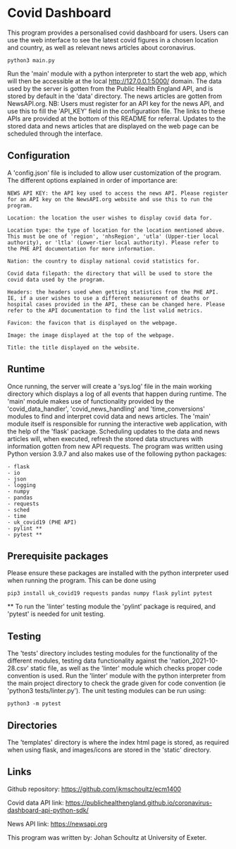 # Covid Dashboard
This program provides a personalised covid dashboard for users. Users can use the web interface to see the latest covid figures in a chosen location and country, as well as relevant news articles about coronavirus.

    python3 main.py

Run the 'main' module with a python interpreter to start the web app, which will then be accessible at the local http://127.0.0.1:5000/ domain. The data used by the server is gotten from the Public Health England API, and is stored by default in the 'data' directory. The news articles are gotten from NewsAPI.org. NB: Users must register for an API key for the news API, and use this to fill the 'API_KEY' field in the configuration file. The links to these APIs are provided at the bottom of this README for referral. Updates to the stored data and news articles that are displayed on the web page can be scheduled through the interface.

## Configuration
A 'config.json' file is included to allow user customization of the program. The different options explained in order of importance are:

    NEWS API KEY: the API key used to access the news API. Please register for an API key on the NewsAPI.org website and use this to run the program.

    Location: the location the user wishes to display covid data for.

    Location type: the type of location for the location mentioned above. This must be one of 'region', 'nhsRegion', 'utla' (Upper-tier local authority), or 'ltla' (Lower-tier local authority). Please refer to the PHE API documentation for more information.

    Nation: the country to display national covid statistics for.

    Covid data filepath: the directory that will be used to store the covid data used by the program.

    Headers: the headers used when getting statistics from the PHE API. IE, if a user wishes to use a different measurement of deaths or hospital cases provided in the API, these can be changed here. Please refer to the API documentation to find the list valid metrics.

    Favicon: the favicon that is displayed on the webpage.

    Image: the image displayed at the top of the webpage.

    Title: the title displayed on the website.

## Runtime
Once running, the server will create a 'sys.log' file in the main working directory which displays a log of all events that happen during runtime. The 'main' module makes use of functionality provided by the 'covid_data_handler', 'covid_news_handling' and 'time_conversions' modules to find and interpret covid data and news articles. The 'main' module itself is responsible for running the interactive web application, with the help of the 'flask' package. Scheduling updates to the data and news articles will, when executed, refresh the stored data structures with information gotten from new API requests. The program was written using Python version 3.9.7 and also makes use of the following python packages:
    
    - flask
    - io
    - json
    - logging
    - numpy
    - pandas
    - requests
    - sched
    - time
    - uk_covid19 (PHE API)
    - pylint **
    - pytest **

## Prerequisite packages
Please ensure these packages are installed with the python interpreter used when running the program. This can be done using
    
    pip3 install uk_covid19 requests pandas numpy flask pylint pytest
** To run the 'linter' testing module the 'pylint' package is required, and 'pytest' is needed for unit testing.

## Testing
The 'tests' directory includes testing modules for the functionality of the different modules, testing data functionality against the 'nation_2021-10-28.csv' static file, as well as the 'linter' module which checks proper code convention is used. Run the 'linter' module with the python interpreter from the main project directory to check the grade given for code convention (ie 'python3 tests/linter.py'). The unit testing modules can be run using:

    python3 -m pytest

## Directories
The 'templates' directory is where the index html page is stored, as required when using flask, and images/icons are stored in the 'static' directory.

## Links
Github repository: https://github.com/jkmschoultz/ecm1400

Covid data API link: https://publichealthengland.github.io/coronavirus-dashboard-api-python-sdk/

News API link: https://newsapi.org

This program was written by: Johan Schoultz at University of Exeter.